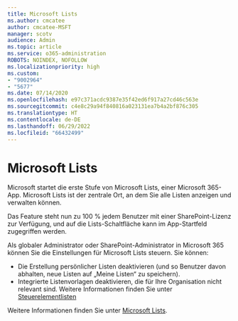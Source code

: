 ```yaml
---
title: Microsoft Lists
ms.author: cmcatee
author: cmcatee-MSFT
manager: scotv
audience: Admin
ms.topic: article
ms.service: o365-administration
ROBOTS: NOINDEX, NOFOLLOW
ms.localizationpriority: high
ms.custom:
- "9002964"
- "5677"
ms.date: 07/14/2020
ms.openlocfilehash: e97c371acdc9387e35f42ed6f917a27cd46c563e
ms.sourcegitcommit: c4e8c29a94f840816a023131ea7b4a2bf876c305
ms.translationtype: HT
ms.contentlocale: de-DE
ms.lasthandoff: 06/29/2022
ms.locfileid: "66432499"
---
```

# <a name="microsoft-lists"></a>Microsoft Lists

Microsoft startet die erste Stufe von Microsoft Lists, einer Microsoft 365-App. Microsoft Lists ist der zentrale Ort, an dem Sie alle Listen anzeigen und verwalten können.  
  
Das Feature steht nun zu 100 % jedem Benutzer mit einer SharePoint-Lizenz zur Verfügung, und auf die Lists-Schaltfläche kann im App-Startfeld zugegriffen werden.

Als globaler Administrator oder SharePoint-Administrator in Microsoft 365 können Sie die Einstellungen für Microsoft Lists steuern. Sie können:

- Die Erstellung persönlicher Listen deaktivieren (und so Benutzer davon abhalten, neue Listen auf „Meine Listen“ zu speichern).
- Integrierte Listenvorlagen deaktivieren, die für Ihre Organisation nicht relevant sind. Weitere Informationen finden Sie unter [Steuerelementlisten](https://docs.microsoft.com/sharepoint/control-lists)

Weitere Informationen finden Sie unter [Microsoft Lists](https://aka.ms/microsoftlists).
